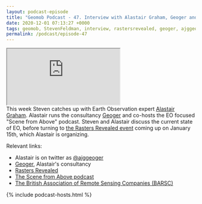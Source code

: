 ```yaml
--- 
layout: podcast-episode
title: "Geomob Podcast - 47. Interview with Alastair Graham, Geoger and Rasters Revealed"
date: 2020-12-01 07:13:27 +0000
tags: geomob, StevenFeldman, interview, rastersrevealed, geoger, ajggeoger, scenefromabove
permalink: /podcast/episode-47
---
```


<iframe class="castos-iframe-player" src="https://5e2e9055a029d5-78101471.castos.com/player/289717"></iframe>

<div class="pt20">
This week Steven catches up with Earth Observation expert <a href="https://twitter.com/ajggeoger">Alastair Graham</a>. Alastair runs the consultancy <a href="https://geoger.co.uk/">Geoger</a> and co-hosts the EO focused "Scene from Above" podcast. Steven and Alastair discuss the current state of EO, before turning to
<a href="https://rastersrevealed.net/">the Rasters Revealed event</a> coming up on January 15th, which Alastair is organizing.
</div>

<div class="pt20">

  Relevant links:
  <ul>
    <li class="pt10">Alastair is on twitter as <a href="https://twitter.com/ajggeoger">@ajggeoger</a></li>
    <li class="pt10"><a href="https://geoger.co.uk/">Geoger</a>, Alastair's consultancy</li>    
    <li class="pt10"><a href="https://rastersrevealed.net/">Rasters Revealed</a></li>    
    <li class="pt10"><a href="https://scenefromabove.podbean.com/">The Scene from Above podcast</a></li>
    <li class="pt10"><a href="https://www.barsc.org.uk">The British Association of Remote Sensing Companies (BARSC)</a></li>
  </ul>
</div>


{% include podcast-hosts.html %}




